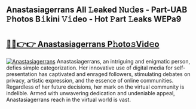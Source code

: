 ## Anastasiagerrans All 𝙻eaked 𝙽u𝚍es - Part-UAB 𝙿hotos B𝚒kini 𝚅𝚒deo - Hot 𝙿art 𝙻eaks WEPa9

# <h2><a href="http://ld64t1u.urlbe.top/?page=Anastasiagerrans">🔗🔗👉👉 Anastasiagerrans P𝚑oto𝚜Vid𝚎o</a></h2>

[![Anastasiagerrans](https://i.imgur.com/eBuTRDB.gif)](http://ld64t1u.urlbe.top/?page=Anastasiagerrans)
Anastasiagerrans, an intriguing and enigmatic person, defies simple categorization. Her innovative use of digital media for self-presentation has captivated and enraged followers, stimulating debates on privacy, artistic expression, and the essence of online communities. Regardless of her future decisions, her mark on the virtual community is indelible. Armed with unwavering dedication and undeniable appeal, Anastasiagerrans reach in the virtual world is vast.
